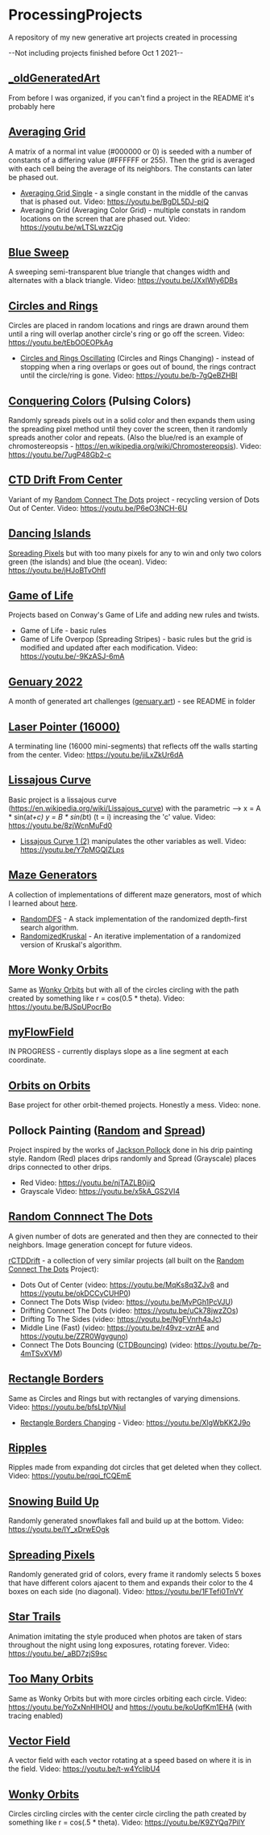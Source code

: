 # ProcessingProjects
A repository of my new generative art projects created in processing

--Not including projects finished before Oct 1 2021--

## [_oldGeneratedArt](/_oldGeneratedArt/)
From before I was organized, if you can't find a project in the README it's probably here

## [Averaging Grid](/averagingGrid/)
A matrix of a normal int value (#000000 or 0) is seeded with a number of constants of a differing value (#FFFFFF or 255). Then the grid is averaged with each cell being the average of its neighbors. The constants can later be phased out.
* [Averaging Grid Single](/averagingGridSingle/) - a single constant in the middle of the canvas that is phased out. Video: https://youtu.be/BgDL5DJ-pjQ 
* Averaging Grid (Averaging Color Grid) - multiple constats in random locations on the screen that are phased out. Video: https://youtu.be/wLTSLwzzCjg 

## [Blue Sweep](/bluesweep/) 
A sweeping semi-transparent blue triangle that changes width and alternates with a black triangle. Video: https://youtu.be/JXxlWly6DBs 

## [Circles and Rings](/circlesAndRings/)
Circles are placed in random locations and rings are drawn around them until a ring will overlap another circle's ring or go off the screen. Video: https://youtu.be/tEbOOEOPkAg 
* [Circles and Rings Oscillating](/circlesAndRingsOscillating/) (Circles and Rings Changing) - instead of stopping when a ring overlaps or goes out of bound, the rings contract until the circle/ring is gone. Video: https://youtu.be/b-7gQeBZHBI 

## [Conquering Colors](/conqueringColors/) (Pulsing Colors)
Randomly spreads pixels out in a solid color and then expands them using the spreading pixel method until they cover the screen, then it randomly spreads another color and repeats. (Also the blue/red is an example of chromostereopsis - https://en.wikipedia.org/wiki/Chromostereopsis). Video: https://youtu.be/7ugP48Gb2-c

## [CTD Drift From Center](/CTDDriftFromCenter/)
Variant of my [Random Connect The Dots](/randomConnectTheDots/) project - recycling version of Dots Out of Center. Video: https://youtu.be/P6eO3NCH-6U

## [Dancing Islands](/dancingIslands/)
[Spreading Pixels](/spreadingPixels/) but with too many pixels for any to win and only two colors green (the islands) and blue (the ocean). Video: https://youtu.be/jHJoBTvOhfI

## [Game of Life](/gameOfLife/)
Projects based on Conway's Game of Life and adding new rules and twists.
* Game of Life - basic rules
* Game of Life Overpop (Spreading Stripes) - basic rules but the grid is modified and updated after each modification. Video: https://youtu.be/-9KzASJ-6mA 

## [Genuary 2022](/Genuary2022/)
A month of generated art challenges ([genuary.art](http://genuary.art/)) - see README in folder

## [Laser Pointer (16000)](/laserPointer/)
A terminating line (16000 mini-segments) that reflects off the walls starting from the center. Video: https://youtu.be/jiLxZkUr6dA

## [Lissajous Curve](/lissajousCurves/)
Basic project is a lissajous curve (https://en.wikipedia.org/wiki/Lissajous_curve) with the parametric --> x = A * sin(a*t+c) y = B * sin(b*t) (t = i) increasing the 'c' value. Video: https://youtu.be/8zjWcnMuFd0
* [Lissajous Curve 1 (2)](/lissajousCurvesOne/) manipulates the other variables as well. Video: https://youtu.be/Y7pMGQIZLps

## [Maze Generators](/MazeGenerators/)
A collection of implementations of different maze generators, most of which I learned about [here](https://en.wikipedia.org/wiki/Maze_generation_algorithm).
* [RandomDFS](/MazeGenerators/RandomDFS/) - A stack implementation of the randomized depth-first search algorithm.
* [RandomizedKruskal](/MazeGenerators/RandomizedKruskal/) - An iterative implementation of a randomized version of Kruskal's algorithm.

## [More Wonky Orbits](/morewonkyorbits/)
Same as [Wonky Orbits](/wonkyorbits/) but with all of the circles circling with the path created by something like r = cos(0.5 * theta). Video: https://youtu.be/BJSpUPocrBo 

## [myFlowField](/myflowfield/)
IN PROGRESS - currently displays slope as a line segment at each coordinate.

## [Orbits on Orbits](/orbitsonorbits/)
Base project for other orbit-themed projects. Honestly a mess. Video: none. 

## Pollock Painting ([Random](/pollockPainting/) and [Spread](/pollockPaintingSpread/))
Project inspired by the works of [Jackson Pollock](https://en.wikipedia.org/wiki/Jackson_Pollock) done in his drip painting style. Random (Red) places drips randomly and Spread (Grayscale) places drips connected to other drips. 
* Red Video: https://youtu.be/njTAZLB0jiQ 
* Grayscale Video: https://youtu.be/x5kA_GS2VI4

## [Random Connnect The Dots](/randomConnectTheDots/)
A given number of dots are generated and then they are connected to their neighbors. Image generation concept for future videos.

[rCTDDrift](/rCTDDrift/) - a collection of very similar projects (all built on the [Random Connect The Dots](/randomConnectTheDots/) Project): 
* Dots Out of Center (video: https://youtu.be/MqKs8q3ZJv8 and https://youtu.be/okDCCyCUHP0)
* Connect The Dots Wisp (video: https://youtu.be/MvPGh1PcVJU)
* Drifting Connect The Dots (video: https://youtu.be/uCk78jwzZOs)
* Drifting To The Sides (video: https://youtu.be/NgFVnrh4aJc)
* Middle Line (Fast) (video: https://youtu.be/r49vz-vzrAE and https://youtu.be/ZZR0Wgvguno)
* Connect The Dots Bouncing ([CTDBouncing](/CTDBouncing/)) (video: https://youtu.be/7p-4mTSvXVM)

## [Rectangle Borders](/rectangleborders/)
Same as Circles and Rings but with rectangles of varying dimensions. Video: https://youtu.be/bfsLtpVNjuI 
* [Rectangle Borders Changing](/rectangleBordersChanging/) - Video: https://youtu.be/XlgWbKK2J9o

## [Ripples](/ripples/)
Ripples made from expanding dot circles that get deleted when they collect. Video: https://youtu.be/rqoi_fCQEmE

## [Snowing Build Up](/snowingBuildUp/)
Randomly generated snowflakes fall and build up at the bottom. Video: https://youtu.be/IY_xDrwEOgk

## [Spreading Pixels](/spreadingPixels/)
Randomly generated grid of colors, every frame it randomly selects 5 boxes that have different colors ajacent to them and expands their color to the 4 boxes on each side (no diagonal). Video: https://youtu.be/1FTefi0TnVY 

## [Star Trails](/startrails/)
Animation imitating the style produced when photos are taken of stars throughout the night using long exposures, rotating forever. Video: https://youtu.be/_aBD7zjS9sc 

## [Too Many Orbits](/toomanyorbits/)
Same as Wonky Orbits but with more circles orbiting each circle. Video: https://youtu.be/YoZxNnHlHOU and https://youtu.be/koUqfKm1EHA (with tracing enabled)

## [Vector Field](/vectorField/)
A vector field with each vector rotating at a speed based on where it is in the field. Video: https://youtu.be/t-w4YcIibU4

## [Wonky Orbits](/wonkyorbits/)
Circles circling circles with the center circle circling the path created by something like r = cos(.5 * theta). Video: https://youtu.be/K9ZYQq7PilY
